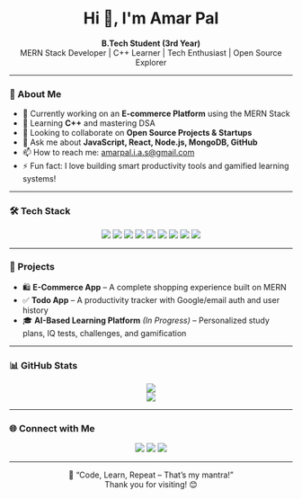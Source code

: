 <h1 align="center">Hi 👋, I'm Amar Pal</h1>

<p align="center">
  <b>B.Tech Student (3rd Year)</b><br>
  MERN Stack Developer | C++ Learner | Tech Enthusiast | Open Source Explorer
</p>

---

### 🧠 About Me

- 🔭 Currently working on an **E-commerce Platform** using the MERN Stack  
- 🌱 Learning **C++** and mastering DSA  
- 👯 Looking to collaborate on **Open Source Projects & Startups**  
- 💬 Ask me about **JavaScript, React, Node.js, MongoDB, GitHub**  
- 📫 How to reach me: [amarpal.i.a.s@gmail.com](mailto:amarpal.i.a.s@gmail.com)  
- ⚡ Fun fact: I love building smart productivity tools and gamified learning systems!

---

### 🛠️ Tech Stack

<div align="center">
  <img src="https://img.shields.io/badge/-JavaScript-F7DF1E?logo=javascript&logoColor=black&style=flat-square" />
  <img src="https://img.shields.io/badge/-React-61DAFB?logo=react&logoColor=black&style=flat-square" />
  <img src="https://img.shields.io/badge/-Node.js-339933?logo=node.js&logoColor=white&style=flat-square" />
  <img src="https://img.shields.io/badge/-Express-black?logo=express&logoColor=white&style=flat-square" />
  <img src="https://img.shields.io/badge/-MongoDB-47A248?logo=mongodb&logoColor=white&style=flat-square" />
  <img src="https://img.shields.io/badge/-C++-00599C?logo=c%2b%2b&logoColor=white&style=flat-square" />
  <img src="https://img.shields.io/badge/-Tailwind_CSS-38B2AC?logo=tailwind-css&logoColor=white&style=flat-square" />
  <img src="https://img.shields.io/badge/-Git-F05032?logo=git&logoColor=white&style=flat-square" />
  <img src="https://img.shields.io/badge/-Postman-FF6C37?logo=postman&logoColor=white&style=flat-square" />
</div>

---

### 🚀 Projects

- 🛍️ **E-Commerce App** – A complete shopping experience built on MERN  
- ✅ **Todo App** – A productivity tracker with Google/email auth and user history  
- 🎓 **AI-Based Learning Platform** *(In Progress)* – Personalized study plans, IQ tests, challenges, and gamification

---

### 📊 GitHub Stats

<p align="center">
  <img src="https://github-readme-stats.vercel.app/api?username=ITSAMARHERE&show_icons=true&theme=tokyonight" />
  <br />
  <img src="https://github-readme-stats.vercel.app/api/top-langs/?username=ITSAMARHERE&layout=compact&theme=tokyonight" />
</p>

---

### 🌐 Connect with Me

<p align="center">
  <a href="mailto:amarpal.i.a.s@gmail.com"><img src="https://img.shields.io/badge/Gmail-D14836?style=for-the-badge&logo=gmail&logoColor=white"></a>
  <a href="https://www.linkedin.com/in/amar-pal-a945ba250/"><img src="https://img.shields.io/badge/LinkedIn-0077B5?style=for-the-badge&logo=linkedin&logoColor=white"></a>
  <a href="https://github.com/ITSAMARHERE"><img src="https://img.shields.io/badge/GitHub-181717?style=for-the-badge&logo=github&logoColor=white"></a>
</p>

---

<p align="center">
  💬 “Code, Learn, Repeat – That’s my mantra!”<br>
  Thank you for visiting! 😊
</p>
